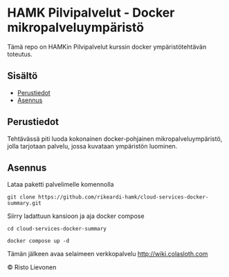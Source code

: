 # HAMK Pilvipalvelut - Docker mikropalveluympäristö

Tämä repo on HAMKin Pilvipalvelut kurssin docker ympäristötehtävän toteutus.

## Sisältö

- [Perustiedot](#perustiedot)
- [Asennus](#asennus)

## Perustiedot

Tehtävässä piti luoda kokonainen docker-pohjainen mikropalveluympäristö, jolla tarjotaan palvelu, jossa kuvataan ympäristön luominen.

## Asennus

Lataa paketti palvelimelle komennolla
```
git clone https://github.com/rikeardi-hamk/cloud-services-docker-summary.git
```

Siirry ladattuun kansioon ja aja docker compose
```
cd cloud-services-docker-summary

docker compose up -d
```

Tämän jälkeen avaa selaimeen verkkopalvelu http://wiki.colasloth.com


&copy; Risto Lievonen